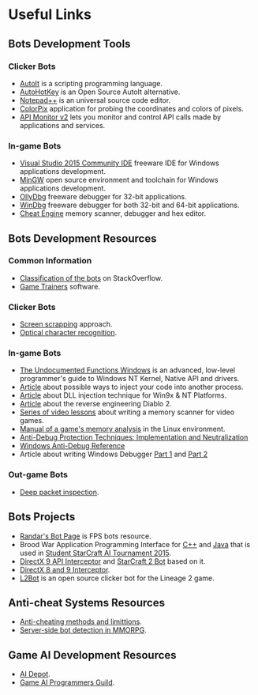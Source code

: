 # Useful Links

## Bots Development Tools

### Clicker Bots

* [AutoIt](https://www.autoitscript.com/site/autoit) is a scripting programming language.
* [AutoHotKey](http://ahkscript.org) is an Open Source AutoIt alternative.
* [Notepad++](https://notepad-plus-plus.org) is an universal source code editor.
* [ColorPix](https://www.colorschemer.com/colorpix_info.php) application for probing the coordinates and colors of pixels.
* [API Monitor v2](http://www.rohitab.com/apimonitor) lets you monitor and control API calls made by applications and services.

### In-game Bots

* [Visual Studio 2015 Community IDE](https://www.visualstudio.com/en-us/products/visual-studio-express-vs.aspx#) freeware IDE for Windows applications development.
* [MinGW](http://nuwen.net/mingw.html) open source environment and toolchain for Windows applications development.
* [OllyDbg](http://www.ollydbg.de) freeware debugger for 32-bit applications.
* [WinDbg](https://msdn.microsoft.com/en-us/windows/hardware/hh852365) freeware debugger for both 32-bit and 64-bit applications.
* [Cheat Engine](https://en.wikipedia.org/wiki/Cheat_Engine) memory scanner, debugger and hex editor.

## Bots Development Resources

### Common Information

* [Classification of the bots](http://stackoverflow.com/questions/2741040/video-game-bots) on StackOverflow.
* [Game Trainers](https://en.wikipedia.org/wiki/Trainer_%28games%29) software.

### Clicker Bots

* [Screen scrapping](https://en.wikipedia.org/wiki/Data_scraping#Screen_scraping) approach.
* [Optical character recognition](https://en.wikipedia.org/wiki/Optical_character_recognition).

### In-game Bots

* [The Undocumented Functions Windows](http://undocumented.ntinternals.net) is an advanced, low-level programmer's guide to Windows NT Kernel, Native API and drivers.
* [Article](http://www.codeproject.com/Articles/4610/Three-Ways-to-Inject-Your-Code-into-Another-Proces) about possible ways to inject your code into another process.
* [Article](http://www.codeproject.com/Articles/9229/RemoteLib-DLL-Injection-for-Win-x-NT-Platforms) about DLL injection technique for Win9x & NT Platforms.
* [Article](http://extreme-gamerz.org/diablo2/viewdiablo2/hackingdiablo2) about the reverse engineering Diablo 2.
* [Series of video lessons](https://www.youtube.com/watch?v=YRPMdb1YMS8&feature=share&list=UUnxW29RC80oLvwTMGNI0dAg) about writing a memory scanner for video games.
* [Manual of a game's memory analysis](http://hick.org/code/skape/papers/closed-source-reveng.pdf) in the Linux environment.
* [Anti-Debug Protection Techniques: Implementation and Neutralization](http://www.codeproject.com/Articles/1090943/Anti-Debug-Protection-Techniques-Implementation-an)
* [Windows Anti-Debug Reference](http://www.symantec.com/connect/articles/windows-anti-debug-reference)
* Article about writing Windows Debugger [Part 1](http://www.codeproject.com/Articles/43682/Writing-a-basic-Windows-debugger) and [Part 2](http://www.codeproject.com/Articles/132742/Writing-Windows-Debugger-Part)


### Out-game Bots

* [Deep packet inspection](https://en.wikipedia.org/wiki/Deep_packet_inspection).

## Bots Projects

* [Randar's Bot Page](http://www.randars.com/bots) is FPS bots resource.
* Brood War Application Programming Interface for [C++](http://bwapi.github.io/) and [Java](http://bwmirror.jurenka.sk/) that is used in [Student StarCraft AI Tournament 2015](http://sscaitournament.com).
* [DirectX 9 API Interceptor](https://graphics.stanford.edu/~mdfisher/D3D9Interceptor.html) and [StarCraft 2 Bot](https://graphics.stanford.edu/~mdfisher/GameAIs.html) based on it.
* [DirectX 8 and 9 Interceptor](http://www.codeguru.com/cpp/g-m/directx/directx8/article.php/c11453/Intercept-Calls-to-DirectX-with-a-Proxy-DLL.htm).
* [L2Bot](https://github.com/ellysh/l2bot) is an open source clicker bot for the Lineage 2 game.

## Anti-cheat Systems Resources

* [Anti-cheating methods and limittions](https://en.wikipedia.org/wiki/Cheating_in_online_games#Anti-cheating_methods_and_limitations).
* [Server-side bot detection in MMORPG](https://iseclab.org/papers/botdetection-article.pdf).

## Game AI Development Resources

* [AI Depot](http://ai-depot.com/).
* [Game AI Programmers Guild](http://www.gameai.com/).